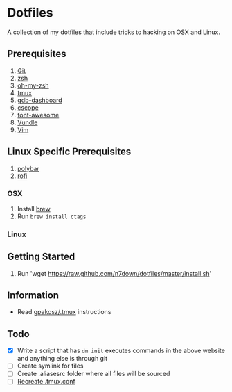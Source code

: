 # Dotfiles
A collection of my dotfiles that include tricks to hacking on OSX and Linux. 

## Prerequisites
1. [Git](https://git-scm.com/)
1. [zsh](https://gist.github.com/derhuerst/12a1558a4b408b3b2b6e)
2. [oh-my-zsh](https://github.com/robbyrussell/oh-my-zsh)
3. [tmux](https://github.com/tmux/tmux)
5. [gdb-dashboard](https://github.com/cyrus-and/gdb-dashboard)
6. [cscope](http://cscope.sourceforge.net/)
8. [font-awesome](https://packages.ubuntu.com/xenial/fonts/fonts-font-awesome)
9. [Vundle](https://github.com/VundleVim/Vundle.vim)
10. [Vim](http://www.vim.org/)

## Linux Specific Prerequisites
1. [polybar](https://github.com/jaagr/polybar)
2. [rofi](https://github.com/DaveDavenport/rofi)

### OSX
1. Install [brew](https://brew.sh/)
2. Run `brew install ctags` 

### Linux

## Getting Started
1. Run 'wget https://raw.github.com/n7down/dotfiles/master/install.sh'

## Information
- Read [gpakosz/.tmux](https://github.com/gpakosz/.tmux) instructions

## Todo
- [x] Write a script that has `dm init` executes commands in the above website and anything else is through git
- [ ] Create symlink for files
- [ ] Create .aliasesrc folder where all files will be sourced
- [ ] [Recreate .tmux.conf](http://www.hamvocke.com/blog/a-guide-to-customizing-your-tmux-conf/)
